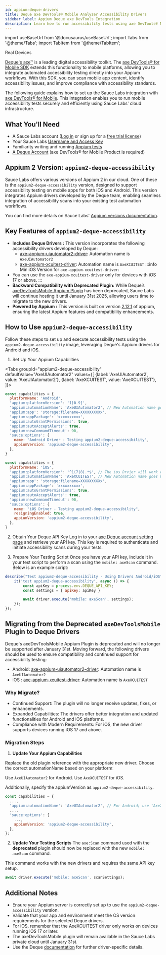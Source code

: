 ```yaml
---
id: appium-deque-drivers
title: Deque axe DevTools® Mobile Analyzer Accessibility Drivers
sidebar_label: Appium Deque axe DevTools Integration
description: Learn how to run accessibility tests using axe DevTools® Mobile Analyzer drivers hosted in Sauce Labs' private cloud.
---
```


import useBaseUrl from '@docusaurus/useBaseUrl';
import Tabs from '@theme/Tabs';
import TabItem from '@theme/TabItem';

<p><span className="sauceGreen">Real Devices</span></p>

[Deque's axe™](https://www.deque.com/axe/) is a leading digital accessibility toolkit. 
The [axe DevTools® for Mobile SDK](https://docs.deque.com/devtools-mobile/appium) extends this functionality to mobile platforms, 
allowing you to integrate automated accessibility testing directly into your Appium workflows. 
With this SDK, you can scan mobile app content, identify accessibility issues, and improve compliance with accessibility standards.

The following guide explains how to set up the Sauce Labs integration with [axe DevTools® for Mobile](https://docs.deque.com/devtools-mobile/appium). 
This integration enables you to run mobile accessibility tests securely and efficiently using Sauce Labs' cloud infrastructure.

## What You'll Need

- A Sauce Labs account ([Log in](https://accounts.saucelabs.com/am/XUI/#login/) or sign up for a [free trial license](https://saucelabs.com/sign-up))
- Your Sauce Labs [Username and Access Key](https://app.saucelabs.com/user-settings)
- Familiarity writing and running [Appium tests](/mobile-apps/automated-testing/appium/)
- [A Deque Account](https://axe.deque.com/plans) (axe DevTools® for Mobile Product is required) 


## Appium 2 Version: `appium2-deque-accessibility`

Sauce Labs offers various versions of Appium 2 in our cloud. One of these is the `appium2-deque-accessibility` version, 
designed to support accessibility testing on mobile apps for both iOS and Android. This version integrates Appium drivers developed by 
the Deque team, enabling seamless integration of accessibility scans into your existing test automation workflows.

You can find more details on Sauce Labs' [Appium versions documentation](/mobile-apps/automated-testing/appium/appium-versions/#appium-2x).

## Key Features of `appium2-deque-accessibility`

- ****Includes Deque Drivers :**** This version incorporates the following accessibility drivers developed by Deque:
    - [axe-appium-uiautomator2-driver](https://docs.deque.com/devtools-mobile/2024.9.18/en/appium-setup#configure-your-tests): Automation name is `AxeUIAutomator2`
    - [axe-appium-xcuitest-driver](https://docs.deque.com/devtools-mobile/2024.9.18/en/appium-setup#configure-your-tests): Automation name is `AxeXCUITEST`
:::info Min iOS Version for `axe-appium-xcuitest-driver`:
- You can use the `axe-appium-xcuitest-driver` only for devices with iOS 17 or above.
  :::
- ****Backward Compatibility with Deprecated Plugin:**** While Deque’s  [axeDevToolsMobile Appium Plugin](https://docs.deque.com/devtools-mobile/2024.2.14/en/june-2024-3) 
has been deprecated, Sauce Labs will continue hosting it until January 31st 2025, allowing users time to migrate to the new drivers.
- ****Powered by Appium :**** This version is built on version [2.12.1](https://github.com/appium/appium/releases/tag/appium%402.12.1) of appium, 
ensuring the latest Appium features and compatibility enhancements.

## How to Use `appium2-deque-accessibility`

Follow these steps to set up and execute accessibility tests using the `appium2-deque-accessibility` image, leveraging Deque's Appium drivers for Android and iOS.

1. Set Up Your Appium Capabilities

<Tabs
groupId="appium2-deque-accessibility"
defaultValue="AxeUIAutomator2"
values={[
{label: 'AxeUIAutomator2', value: 'AxeUIAutomator2'},
{label: 'AxeXCUITEST', value: 'AxeXCUITEST'},
]}>

<TabItem value="AxeUIAutomator2">

<!-- prettier-ignore -->
```js
const capabilities = {
  platformName: 'Android',
  'appium:platformVersion': '1[0-9]',
  'appium:automationName': 'AxeUIAutomator2', // New Automation name goes here
  'appium:app': 'storage:filename=XXXXXXXXXx',
  'appium:appPackage': 'xxxxxxxxxx',
  'appium:autoGrantPermissions': true,
  'appium:autoAcceptAlerts': true,
  'appium:newCommandTimeout': 90,
  'sauce:options': {
    name: "Android Driver - Testing appium2-deque-accessibility",
    appiumVersion: 'appium2-deque-accessibility',
  },
}
```
</TabItem>
<TabItem value="AxeXCUITEST">

<!-- prettier-ignore -->
```js
const capabilities = {
  platformName: 'iOS',
  'appium:platformVersion': '^1(7|8).*$', // The ios Drvier will work only on ios 17 devices and above
  'appium:automationName': 'AxeXCUITEST', // New Automation name goes here
  'appium:app': 'storage:filename=XXXXXXXXXx',
  'appium:appPackage': 'xxxxxxxxxx',
  'appium:autoGrantPermissions': true,
  'appium:autoAcceptAlerts': true,
  'appium:newCommandTimeout': 90,
  'sauce:options': {
    name: "iOS Driver - Testing appium2-deque-accessibility",
    resigningEnabled: true,
    appiumVersion: 'appium2-deque-accessibility',
  },
}
```
</TabItem>

</Tabs>

2. Obtain Your Deque API Key
Log in to your [axe Deque account setting page](https://axe.deque.com/settings) and retrieve your API key. 
This key is required to authenticate and initiate accessibility scans during your tests.

3. Prepare Your Testing Script
Once you have your API key, include it in your test script to perform a scan using the `mobile: axeScan` command. Below is an example script:

```js
describe("Test appium2-deque-accessibility - Using Drivers Android/iOS", () => {
    it('test appium2-deque-accessibility', async () => {
        const apiKey = process.env.DEQUE_API_KEY;
        const settings = { apiKey: apiKey }

        await driver.execute('mobile: axeScan', settings);
    });
});
```
## Migrating from the Deprecated `axeDevToolsMobile` Plugin to Deque Drivers

Deque's axeDevToolsMobile Appium Plugin is deprecated and will no longer be supported after January 31st. Moving forward, 
the following drivers should be used to ensure compatibility and continued support for accessibility testing:

- Android: [axe-appium-uiautomator2-driver](https://docs.deque.com/devtools-mobile/2024.9.18/en/appium-setup#configure-your-tests): Automation name is `AxeUIAutomator2`
- iOS : [axe-appium-xcuitest-driver](https://docs.deque.com/devtools-mobile/2024.9.18/en/appium-setup#configure-your-tests): Automation name is `AxeXCUITEST`

### Why Migrate?
- Continued Support: The plugin will no longer receive updates, fixes, or enhancements.
- Expanded Capabilities: The drivers offer better integration and updated functionalities for Android and iOS platforms.
- Compliance with Modern Requirements: For iOS, the new driver supports devices running iOS 17 and above.

### Migration Steps
1. ****Update Your Appium Capabilities****

Replace the old plugin reference with the appropriate new driver. Choose the correct automationName based on your platform:

Use `AxeUIAutomator2` for Android.
Use `AxeXCUITEST` for iOS.

Additionally, specify the appiumVersion as `appium2-deque-accessibility`.

```js
const capabilities = {
  ...,
  'appium:automationName': 'AxeUIAutomator2', // For Android; use 'AxeXCUITEST' for iOS
  ...,
  'sauce:options': {
    ...,
    appiumVersion: 'appium2-deque-accessibility',
  },
};
```
2. ****Update Your Testing Scripts****
The `axe:Scan` command used with the ****deprecated**** plugin should now be replaced with the new `mobile: axeScan` command. 

This command works with the new drivers and requires the same API key setup.
```js
await driver.execute('mobile: axeScan', scanSettings);
```

## Additional Notes

- Ensure your Appium server is correctly set up to use the `appium2-deque-accessibility` version. 
- Validate that your app and environment meet the OS version requirements for the selected Deque drivers. 
- For iOS, remember that the AxeXCUITEST driver only works on devices running iOS 17 or later.
- The axeDevToolsMobile plugin will remain available in the Sauce Labs private cloud until January 31st.
- Use the Deque [documentation](https://docs.deque.com/devtools-mobile/2024.2.14/en/appium-setup) for further driver-specific details.